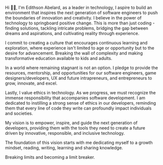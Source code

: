 Hi 👋🏿, I'm Edithson Abelard, as a leader in technology, I aspire to build an environment that inspires the next generation of software engineers to push the boundaries of innovation and creativity. I believe in the power of technology to springboard positive change. This is more than just coding - finding solutions, tackling intricate problems, bridging the gap between dreams and aspirations, and cultivating reality through experience.

I commit to creating a culture that encourages continuous learning and exploration, where experience isn't limited to age or opportunity but to the desire for advancement. Breaking the wall of complexity and making transformative education available to kids and adults.

In a world where remaining stagnant is not an option. I pledge to provide the resources, mentorship, and opportunities for our software engineers, game designers/developers, UX and future intrapreneurs, and entrepreneurs to grow, innovate, and excel.

Lastly, I value ethics in technology. As we progress, we must recognize the immense responsibility that accompanies software development. I am dedicated to instilling a strong sense of ethics in our developers, reminding them that every line of code they write can profoundly impact individuals and societies.

My vision is to empower, inspire, and guide the next generation of developers, providing them with the tools they need to create a future driven by innovative, responsible, and inclusive technology.

The foundation of this vision starts with me dedicating myself to a growth mindset, reading, writing, learning and sharing knowledge.

Breaking limits and becoming a limit breaker.
